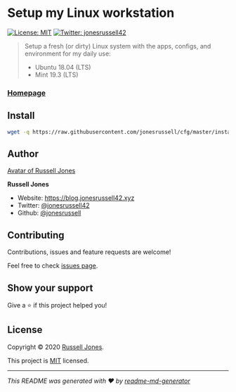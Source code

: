 # Setup my Linux workstation

[![License: MIT](https://img.shields.io/badge/License-MIT-yellow.svg)](https://opensource.org/licenses/MIT)
[![Twitter: jonesrussell42](https://img.shields.io/twitter/follow/jonesrussell42.svg?style=social)](https://twitter.com/jonesrussell42)

> Setup a fresh (or dirty) Linux system with the apps, configs, and environment for my daily use:
>
> - Ubuntu 18.04 (LTS) 
> - Mint 19.3 (LTS)

### [Homepage](https://github.com/jonesrussell/cfg)

## Install

```bash
wget -q https://raw.githubusercontent.com/jonesrussell/cfg/master/install.sh -O- | sudo bash
```

## Author

[Avatar of Russell Jones](https://blog.jonesrussell42.xyz/assets/img/smile.png)

**Russell Jones**

- Website: https://blog.jonesrussell42.xyz
- Twitter: [@jonesrussell42](https://twitter.com/jonesrussell42)
- Github: [@jonesrussell](https://github.com/jonesrussell)

## Contributing

Contributions, issues and feature requests are welcome!

Feel free to check [issues page](https://github.com/jonesrussell/cfg/issues).

## Show your support

Give a ⭐️ if this project helped you!

## License

Copyright © 2020 [Russell Jones](https://github.com/jonesrussell).

This project is [MIT](https://opensource.org/licenses/MIT) licensed.

---

_This README was generated with ❤️ by [readme-md-generator](https://github.com/kefranabg/readme-md-generator)_

